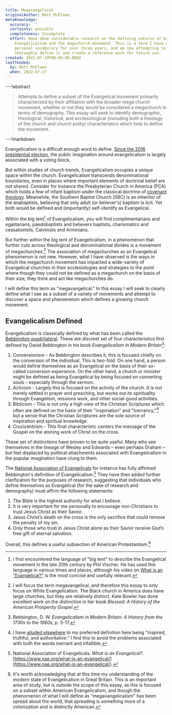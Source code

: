 ```yaml
---
title: Megavangelical
originalAuthor: Matt McElwee
metaKnowledge:
  accuracy: ''
  certainty: possible
  completeness: Incomplete
  effort: Have done considerable research on the defining natures of both
    Evangelicalism and the megachurch movement. This is a term I have used in my
    personal vocabulary for over three years, and am now attempting to
    thoroughly define it and create a reference work for future use.
created: 2022-07-19T00:00:00.000Z
lastTended:
  by: Matt McElwee
  when: 2022-07-27
---
```


---!abstract

> Attempts to define a subset of the Evangelical movement primarily characterized by their affiliation with the broader mega church movement, whether or not they would be considered a megachurch in terms of demography. This essay will seek to identify demographic, theological, historical, and ecclesiological (including both a theology of the church and church polity) characteristics which help to define the movement.

---!markdown

Evangelicalism is a difficult enough word to define. [Since the 2016 presidential election](https://www.washingtonpost.com/news/acts-of-faith/wp/2016/11/09/exit-polls-show-white-evangelicals-voted-overwhelmingly-for-donald-trump/), the public imagination around evangelicalism is largely associated with a voting block.

But within studies of church trends, Evangelicalism occupies a unique space within the church. Evangelicalism transcends denominational boundaries, even in places where important elements of doctrinal belief are not shared. Consider for instance the Presbyterian Church in America (PCA) which holds a few of infant baptism under the classical doctrine of [covenant theology](!W). Meanwhile, the Southern Baptist Church (SBC) is an inheritor of the anabaptists, believing that only adult (or believer's) baptism is licit. Yet both would be defined and (importantly) self-identify as Evangelical.

Within the big tent[^big-tent] of Evangelicalism, you will find complimentarians and egalitarians, paedobaptists and believers baptists, charismatics and cessationists, Calvinists and Arminians.

But further within the big tent of Evangelicalism, in a phenomenon that further cuts across theological and denominational divides is a movement of megachurches.[^white-megachurch] The association of megachurches as an Evangelical phenomenon is not new. However, what I have observed is the ways in which the megachurch movement has impacted a wide-variety of Evangelical churches in their ecclesiologies and strategies to the point where though they could not be defined as a megachurch on the basis of their size, they think and act like megachurches do.

I will define this term as "megavangelical." In this essay I will seek to clearly define what I see as a subset of a variety of movements and attempt to discover a space and phenomenon which defines a growing church movement.

## Evangelicalism Defined

Evangelicalism is classically defined by what has been called the [Bebbington quadrilateral](!W). These are discreet set of four characteristics first defined by David Bebbington in his book _Evangelicalism in Modern Britain_[^britain]:

1. Conversionism - As Bebbington describes it, this is focused chiefly on the conversion of the individual. This is two-fold. On one hand, a person would define themselves as an Evangelical on the basis of their so-called conversion experience. On the other hand, a church or minister might be defined as being Evangelical by being focused on converting souls – especially through the sermon.
2. Activism - Largely this is focused on the activity of the church. It is not merely settled in prayer and preaching, but works out its spirituality through Evangelism, missions work, and other social-good activities.
3. Biblicism - This is not only a high view of the Christian Scriptures which often are defined on the basis of their "inspiriation" and "inerrancy,"[^inerrancy] but a sense that the Christian Scriptures are the sole source of inspiration and spiritual knowledge.
4. Crucicentrism - This final characteristic centers the message of the Gospel on the atoning work of Christ on the cross.

These set of distinctions have proven to be quite useful. Many who see themselves in the lineage of Wesley and Edwards – even perhaps Graham – but feel displaced by political attachments associated with Evangelicalism in the popular imagination have clung to them.

The [National Association of Evangelicals](https://www.nae.org/) for instance has fully affirmed Bebbington's definition of Evangelicalism.[^nae] They have then added further clarification for the purposes of research, suggesting that individuals who define themselves as Evangelical (for the sake of research and demography) must affirm the following statements:

1. The Bible is the highest authority for what I believe.
2. It is very important for me personally to encourage non-Christians to trust Jesus Christ as their Savior.
3. Jesus Christ’s death on the cross is the only sacrifice that could remove the penalty of my sin.
4. Only those who trust in Jesus Christ alone as their Savior receive God’s free gift of eternal salvation.

Overall, this defines a useful subsection of American Protestantism.[^british]

[^inerrancy]: I have [alluded elsewhere](/bible/context#:~:text=inspired%2C%20truthful%2C%20and%20authoritative) to my preferred definition here being "inspired, truthful, and authoritative." I find this to avoid the problems associated with both the words inerrant and infallible.
[^britain]: Bebbington, D. W. _Evangelicalism in Modern Britain: A History from the 1730s to the 1980s_, p. 5-17.
[^nae]: National Association of Evangelicals. _What is an Evangelical?_. [https://www.nae.org/what-is-an-evangelical/](https://www.nae.org/what-is-an-evangelical/).
[^british]: It's worth acknowledging that at this time my understanding of the modern state of Evangelicalism in Great Britain. This is an important area of study, but is outside the scope of this essay, as this is focused on a subset within American Evangelicalism, and though the phenomenon of what I will define as "megavangelicalism" has been spread about the world, that spreading is something more of a colonization and is distinctly American.
[^big-tent]: I first encountered the language of "big tent" to describe the Evangelical movement in the late 20th century by Phil Vischer. He has used this language in various times and places, although his video on [What is an "Evangelical?"](https://www.youtube.com/watch?v=NiiRnO7UTTk) is the most concise and usefully relevant.
[^white-megachurch]: I will focus the term megavangelical, and therefore this essay to only focus on White Evangelicalism. The Black church in America does have large churches, but they are relatively distinct. Kate Bowler has done excellent work on the distinction in her book _Blessed: A History of the American Prosperity Gospel_.
